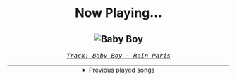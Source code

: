 <div align="center"> 
<h1>Now Playing...</h1>

![Baby Boy](https://i.scdn.co/image/ab67616d00001e027001157614fc90ec73d5c2cd)
--
_<samp><a href="https://open.spotify.com/track/7Defx7TAl7RRYZeS9FXkPX">Track: Baby Boy - Rain Paris</a></samp>_

<div style="border: 1px #4B5054 solid"></div>
<details>
  <summary>
    Previous played songs
  </summary>
  <table>
    <thead>
      <tr>
        <th>
          Artist
        </th>
        <th>
          Song
        </th>
        <th>
          Link
        </th>
      </tr>
    </thead>
    <tbody>
      <tr><td>Rain Paris</td><td>Baby Boy</td><td><a href="https://open.spotify.com/track/7Defx7TAl7RRYZeS9FXkPX">https://open.spotify.com/track/7Defx7TAl7RRYZeS9FXkPX</a></td></tr><tr><td>Rain Paris</td><td>Baby Boy</td><td><a href="https://open.spotify.com/track/7Defx7TAl7RRYZeS9FXkPX">https://open.spotify.com/track/7Defx7TAl7RRYZeS9FXkPX</a></td></tr><tr><td>Rain Paris</td><td>Baby Boy</td><td><a href="https://open.spotify.com/track/7Defx7TAl7RRYZeS9FXkPX">https://open.spotify.com/track/7Defx7TAl7RRYZeS9FXkPX</a></td></tr><tr><td>Rain Paris</td><td>Baby Boy</td><td><a href="https://open.spotify.com/track/7Defx7TAl7RRYZeS9FXkPX">https://open.spotify.com/track/7Defx7TAl7RRYZeS9FXkPX</a></td></tr><tr><td>Rain Paris</td><td>Baby Boy</td><td><a href="https://open.spotify.com/track/7Defx7TAl7RRYZeS9FXkPX">https://open.spotify.com/track/7Defx7TAl7RRYZeS9FXkPX</a></td></tr><tr><td>Andromida</td><td>Abandon (feat. Daedric)</td><td><a href="https://open.spotify.com/track/3ZyhTnbok2oEhjfBZZwxLs">https://open.spotify.com/track/3ZyhTnbok2oEhjfBZZwxLs</a></td></tr><tr><td>VRSTY</td><td>The Plug</td><td><a href="https://open.spotify.com/track/5zfEg49hizBker920QZdJ8">https://open.spotify.com/track/5zfEg49hizBker920QZdJ8</a></td></tr><tr><td>Imminence</td><td>Desolation</td><td><a href="https://open.spotify.com/track/3ZD0qLiUdLVn1eWDfDhaq2">https://open.spotify.com/track/3ZD0qLiUdLVn1eWDfDhaq2</a></td></tr><tr><td>Dark Divine</td><td>Paper Crown (feat. Bryan Kuznitz of Fame On Fire)</td><td><a href="https://open.spotify.com/track/6Il0zyrED3KE0o26WHDrMx">https://open.spotify.com/track/6Il0zyrED3KE0o26WHDrMx</a></td></tr><tr><td>Shinedown</td><td>A Symptom Of Being Human - Pop Remix</td><td><a href="https://open.spotify.com/track/61ehkfn0RvcSW8eVBgRJU0">https://open.spotify.com/track/61ehkfn0RvcSW8eVBgRJU0</a></td></tr><tr><td>Tihomir Hristozov</td><td>Decisions</td><td><a href="https://open.spotify.com/track/2hIUtZC1HWEWo20oR86zdm">https://open.spotify.com/track/2hIUtZC1HWEWo20oR86zdm</a></td></tr><tr><td>Adelitas Way</td><td>One Way to Find Out</td><td><a href="https://open.spotify.com/track/7fd7wBTUuXYkZnfO8nbetg">https://open.spotify.com/track/7fd7wBTUuXYkZnfO8nbetg</a></td></tr><tr><td>Annisokay</td><td>Calamity</td><td><a href="https://open.spotify.com/track/2BhO5MD5myhWXL82di1W8v">https://open.spotify.com/track/2BhO5MD5myhWXL82di1W8v</a></td></tr><tr><td>Eternal Eclipse</td><td>Demigods</td><td><a href="https://open.spotify.com/track/0t6QaixnIOaZOQUVtFo4tA">https://open.spotify.com/track/0t6QaixnIOaZOQUVtFo4tA</a></td></tr><tr><td>Nick Phoenix</td><td>The Woodsman</td><td><a href="https://open.spotify.com/track/0UBY3nVHp9ztx3wWe6e4Dh">https://open.spotify.com/track/0UBY3nVHp9ztx3wWe6e4Dh</a></td></tr><tr><td>Lø Spirit</td><td>What If..?</td><td><a href="https://open.spotify.com/track/4NT37ihhm4DdbW4HuZ3QWB">https://open.spotify.com/track/4NT37ihhm4DdbW4HuZ3QWB</a></td></tr><tr><td>Motionless In White</td><td>Sign of Life</td><td><a href="https://open.spotify.com/track/73QoCfWJJWbRYmm5nCH5Y2">https://open.spotify.com/track/73QoCfWJJWbRYmm5nCH5Y2</a></td></tr><tr><td>Polaris</td><td>Inhumane</td><td><a href="https://open.spotify.com/track/36K5KSqFJOCN9YLmSTkXrG">https://open.spotify.com/track/36K5KSqFJOCN9YLmSTkXrG</a></td></tr><tr><td>Jonathan Young</td><td>God of Greed</td><td><a href="https://open.spotify.com/track/5XvetRD0cuPHveSZQUqse2">https://open.spotify.com/track/5XvetRD0cuPHveSZQUqse2</a></td></tr><tr><td>Wage War</td><td>Manic</td><td><a href="https://open.spotify.com/track/5d0CEohvmvqcizfc0cXn1t">https://open.spotify.com/track/5d0CEohvmvqcizfc0cXn1t</a></td></tr>
    </tbody>
  </table>
</details>

</div>
